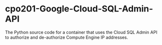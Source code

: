 # cpo201-Google-Cloud-SQL-Admin-API
The Python source code for a container that uses the Cloud SQL Admin API to authorize and de-authorize Compute Engine IP addresses.
